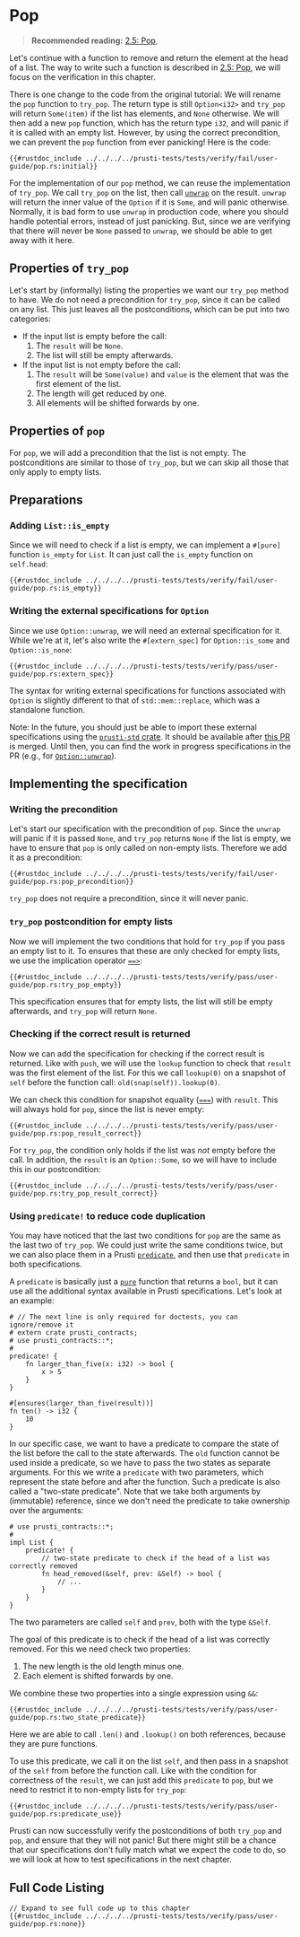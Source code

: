 # Pop

> **Recommended reading:** 
> [2.5: Pop](https://rust-unofficial.github.io/too-many-lists/first-pop.html), 

Let's continue with a function to remove and return the element at the head of a list. The way to write such a function is described in [2.5: Pop](https://rust-unofficial.github.io/too-many-lists/first-pop.html), we will focus on the verification in this chapter.

There is one change to the code from the original tutorial:
We will rename the `pop` function to `try_pop`. The return type is still `Option<i32>` and `try_pop` will return `Some(item)` if the list has elements, and `None` otherwise. We will then add a new `pop` function, which has the return type `i32`, and will panic if it is called with an empty list. However, by using the correct precondition, we can prevent the `pop` function from ever panicking! Here is the code:

```rust,noplaypen
{{#rustdoc_include ../../../../prusti-tests/tests/verify/fail/user-guide/pop.rs:initial}}
```

For the implementation of our `pop` method, we can reuse the implementation of `try_pop`. We call `try_pop` on the list, then call [`unwrap`](https://doc.rust-lang.org/std/option/enum.Option.html#method.unwrap) on the result. `unwrap` will return the inner value of the `Option` if it is `Some`, and will panic otherwise.
Normally, it is bad form to use `unwrap` in production code, where you should handle potential errors, instead of just panicking.
But, since we are verifying that there will never be `None` passed to `unwrap`, we should be able to get away with it here.

## Properties of `try_pop`

Let's start by (informally) listing the properties we want our `try_pop` method to have.
We do not need a precondition for `try_pop`, since it can be called on any list.
This just leaves all the postconditions, which can be put into two categories:

- If the input list is empty before the call:
  1. The `result` will be `None`.
  2. The list will still be empty afterwards.
- If the input list is not empty before the call:
  1. The `result` will be `Some(value)` and `value` is the element that was the first element of the list.
  2. The length will get reduced by one.
  3. All elements will be shifted forwards by one.

## Properties of `pop`

For `pop`, we will add a precondition that the list is not empty.
The postconditions are similar to those of `try_pop`, but we can skip all those that only apply to empty lists.

## Preparations

### Adding `List::is_empty`

Since we will need to check if a list is empty, we can implement a `#[pure]` function `is_empty` for `List`. It can just call the `is_empty` function on `self.head`:

```rust,noplaypen
{{#rustdoc_include ../../../../prusti-tests/tests/verify/fail/user-guide/pop.rs:is_empty}}
```

### Writing the external specifications for `Option`

Since we use `Option::unwrap`, we will need an external specification for it. While we're at it, let's also write the `#[extern_spec]` for `Option::is_some` and `Option::is_none`:

```rust,noplaypen
{{#rustdoc_include ../../../../prusti-tests/tests/verify/pass/user-guide/pop.rs:extern_spec}}
```

The syntax for writing external specifications for functions associated with `Option` is slightly different to that of `std::mem::replace`, which was a standalone function.

Note: In the future, you should just be able to import these external specifications using the [`prusti-std` crate](https://crates.io/crates/prusti-std). It should be available after [this PR](https://github.com/viperproject/prusti-dev/pull/1249) is merged. Until then, you can find the work in progress specifications in the PR (e.g., for [`Option::unwrap`](https://github.com/viperproject/prusti-dev/pull/1249/files#diff-bccda07f8a48357687e26408251041072c7470c188092fb58439de39974bdab5R47-R49)).

## Implementing the specification

### Writing the precondition

Let's start our specification with the precondition of `pop`. Since the `unwrap` will panic if it is passed `None`, and `try_pop` returns `None` if the list is empty, we have to ensure that `pop` is only called on non-empty lists. Therefore we add it as a precondition:

```rust,noplaypen
{{#rustdoc_include ../../../../prusti-tests/tests/verify/fail/user-guide/pop.rs:pop_precondition}}
```

`try_pop` does not require a precondition, since it will never panic.

### `try_pop` postcondition for empty lists

Now we will implement the two conditions that hold for `try_pop` if you pass an empty list to it.
To ensures that these are only checked for empty lists, we use the implication operator [`==>`](../syntax.md#implications):

```rust,noplaypen
{{#rustdoc_include ../../../../prusti-tests/tests/verify/pass/user-guide/pop.rs:try_pop_empty}}
```

This specification ensures that for empty lists, the list will still be empty afterwards, and `try_pop` will return `None`.

### Checking if the correct result is returned

Now we can add the specification for checking if the correct result is returned. Like with `push`, we will use the `lookup` function to check that `result` was the first element of the list. For this we call `lookup(0)` on a snapshot of `self` before the function call: `old(snap(self)).lookup(0)`.

We can check this condition for snapshot equality ([`===`](../syntax.md#snapshot-equality)) with `result`. This will always hold for `pop`, since the list is never empty:

```rust,noplaypen
{{#rustdoc_include ../../../../prusti-tests/tests/verify/pass/user-guide/pop.rs:pop_result_correct}}
```

For `try_pop`, the condition only holds if the list was *not* empty before the call. In addition, the `result` is an `Option::Some`, so we will have to include this in our postcondition:

```rust,noplaypen
{{#rustdoc_include ../../../../prusti-tests/tests/verify/pass/user-guide/pop.rs:try_pop_result_correct}}
```


### Using `predicate!` to reduce code duplication

You may have noticed that the last two conditions for `pop` are the same as the last two of `try_pop`. We could just write the same conditions twice, but we can also place them in a Prusti [`predicate`](../verify/predicate.md), and then use that `predicate` in both specifications.

A `predicate` is basically just a [`pure`](../verify/pure.md) function that returns a `bool`, but it can use all the additional syntax available in Prusti specifications. Let's look at an example:

```rust,noplaypen
# // The next line is only required for doctests, you can ignore/remove it
# extern crate prusti_contracts;
# use prusti_contracts::*;
# 
predicate! {
    fn larger_than_five(x: i32) -> bool {
        x > 5
    }
}

#[ensures(larger_than_five(result))]
fn ten() -> i32 {
    10
}
```

In our specific case, we want to have a predicate to compare the state of the list before the call to the state afterwards. The `old` function cannot be used inside a predicate, so we have to pass the two states as separate arguments. For this we write a `predicate` with two parameters, which represent the state before and after the function. Such a predicate is also called a "two-state predicate".
Note that we take both arguments by (immutable) reference, since we don't need the predicate to take ownership over the arguments:

```rust,noplaypen,ignore
# use prusti_contracts::*;
# 
impl List {
    predicate! {
        // two-state predicate to check if the head of a list was correctly removed
        fn head_removed(&self, prev: &Self) -> bool {
            // ...
        }
    }
}
```

The two parameters are called `self` and `prev`, both with the type `&Self`.

The goal of this predicate is to check if the head of a list was correctly removed.
For this we need check two properties:
1. The new length is the old length minus one.
2. Each element is shifted forwards by one.

We combine these two properties into a single expression using `&&`:

```rust,noplaypen
{{#rustdoc_include ../../../../prusti-tests/tests/verify/pass/user-guide/pop.rs:two_state_predicate}}
```

Here we are able to call `.len()` and `.lookup()` on both references, because they are pure functions.

To use this predicate, we call it on the list `self`, and then pass in a snapshot of the `self` from before the function call. Like with the condition for correctness of the `result`, we can just add this `predicate` to `pop`, but we need to restrict it to non-empty lists for `try_pop`:

```rust,noplaypen
{{#rustdoc_include ../../../../prusti-tests/tests/verify/pass/user-guide/pop.rs:predicate_use}}
```

Prusti can now successfully verify the postconditions of both `try_pop` and `pop`, and ensure that they will not panic!
But there might still be a chance that our specifications don't fully match what we expect the code to do, so we will look at how to test specifications in the next chapter.

## Full Code Listing

```rust,noplaypen
// Expand to see full code up to this chapter
{{#rustdoc_include ../../../../prusti-tests/tests/verify/pass/user-guide/pop.rs:none}}
```